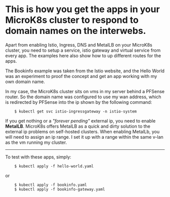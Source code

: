 # This is how you get the apps in your MicroK8s cluster to respond to domain names on the interwebs.

Apart from enabling Istio, Ingress, DNS and MetalLB on your MicroK8s cluster, you need to setup a service, istio gateway and virtual service from every app. The examples here also show how to up different routes for the apps.

The Bookinfo example was taken from the Istio website, and the Hello World was an experiment to proof the concept and get an app working with my own domain name.

In my case, the MicroK8s cluster sits on vms in my server behind a PFSense router. So the domain name was configured to use my wan address, which is redirected by PFSense into the ip shown by the following command:
``` 
    $ kubectl get svc istio-ingressgateway -n istio-system 
```

If you get nothing or a _"forever pending"_ external ip, you need to enable **MetalLB**. 
MicroK8s offers MetalLB as a quick and dirty solution to the external ip problems on self-hosted clusters.
When enabling MetalLb, you will need to assign an ip range. I set it up with a range within the same v-lan as the vm running my cluster.

---
To test with these apps, simply: 
``` 
    $ kubectl apply -f hello-world.yaml 
``` 
or
``` 
    $ kubectl apply -f bookinfo.yaml
    $ kubectl apply -f bookinfo-gateway.yaml 
``` 